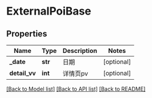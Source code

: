 # ExternalPoiBase

## Properties
Name | Type | Description | Notes
------------ | ------------- | ------------- | -------------
**_date** | **str** | 日期 | [optional] 
**detail_vv** | **int** | 详情页pv | [optional] 

[[Back to Model list]](../README.md#documentation-for-models) [[Back to API list]](../README.md#documentation-for-api-endpoints) [[Back to README]](../README.md)

